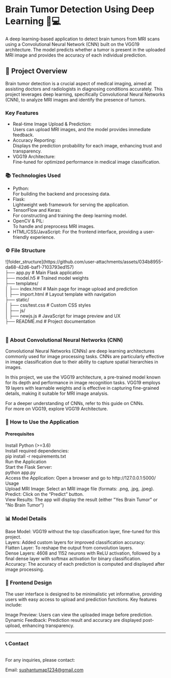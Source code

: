 # Brain Tumor Detection Using Deep Learning 🧠💻

A deep learning-based application to detect brain tumors from MRI scans using a Convolutional Neural Network (CNN) built on the VGG19 architecture. The model predicts whether a tumor is present in the uploaded MRI image and provides the accuracy of each individual prediction.

<h2>🌟 Project Overview</h2>
Brain tumor detection is a crucial aspect of medical imaging, aimed at assisting doctors and radiologists in diagnosing conditions accurately. This project leverages deep learning, specifically Convolutional Neural Networks (CNN), to analyze MRI images and identify the presence of tumors.

<h3>Key Features</h3>
<ul>
 <li>Real-time Image Upload & Prediction:<br>
  Users can upload MRI images, and the model provides immediate feedback.
 </li>
 <li>Accuracy Reporting:<br>
  Displays the prediction probability for each image, enhancing trust and transparency.
 </li>
 <li>
  VGG19 Architecture: <br>
  Fine-tuned for optimized performance in medical image classification.
 </li>
</ul>

<h3>📚 Technologies Used</h3>
<ul>  
<li> Python: <br> For building the backend and processing data.</li>
<li>  Flask:<br> Lightweight web framework for serving the application.</li>
<li> TensorFlow and Keras:<br> For constructing and training the deep learning model.</li>
<li> OpenCV & PIL:<br> To handle and preprocess MRI images.</li>
 <li> HTML/CSS/JavaScript: For the frontend interface, providing a user-friendly experience.</li>
</ul>

<h3>⚙️ File Structure</h3>
![folder_structure](https://github.com/user-attachments/assets/034b8955-da68-42d6-baf1-7103793ed157)

<br>
├── app.py                 # Main Flask application<br>
├── model.h5               # Trained model weights<br>
├── templates/<br>
│   ├── index.html         # Main page for image upload and prediction<br>
│   ├── import.html        # Layout template with navigation<br>
├── static/<br>
│   ├── css/test.css       # Custom CSS styles<br>
│   ├── js/<br>
│       ├── newjs.js       # JavaScript for image preview and UX<br>
├── README.md              # Project documentation<br>
<br>
<h3>🧠 About Convolutional Neural Networks (CNN)</h3>
<p>Convolutional Neural Networks (CNNs) are deep learning architectures commonly used for image processing tasks. CNNs are particularly effective in image classification due to their ability to capture spatial hierarchies in images.</p>

<p>In this project, we use the VGG19 architecture, a pre-trained model known for its depth and performance in image recognition tasks. VGG19 employs 19 layers with learnable weights and is effective in capturing fine-grained details, making it suitable for MRI image analysis.</p>

For a deeper understanding of CNNs, refer to this guide on CNNs.<br>
For more on VGG19, explore VGG19 Architecture.<br>

<h3>🚀 How to Use the Application</h3>
<h4>Prerequisites</h4>
Install Python (>=3.6)<br>
Install required dependencies:<br>
pip install -r requirements.txt<br>
Run the Application<br>
Start the Flask Server:<br>
python app.py<br>
Access the Application: Open a browser and go to http://127.0.0.1:5000/<br>
Usage<br>
Upload MRI Image: Select an MRI image file (formats: .png, .jpg, .jpeg).<br>
Predict: Click on the “Predict” button.<br>
View Results: The app will display the result (either "Yes Brain Tumor" or "No Brain Tumor") <br>
 
<h3>📊 Model Details</h3>
Base Model: VGG19 without the top classification layer, fine-tuned for this project.<br>
Layers: Added custom layers for improved classification accuracy:<br>
Flatten Layer: To reshape the output from convolution layers.<br>
Dense Layers: 4608 and 1152 neurons with ReLU activation, followed by a final dense layer with softmax activation for binary classification.<br>
Accuracy: The accuracy of each prediction is computed and displayed after image processing.<br>

<h3>🎨 Frontend Design</h3>
The user interface is designed to be minimalistic yet informative, providing users with easy access to upload and prediction functions. Key features include:<br>

Image Preview: Users can view the uploaded image before prediction.<br>
Dynamic Feedback: Prediction result and accuracy are displayed post-upload, enhancing transparency.<br>
<hr>
<h3>📞 Contact</h3><br>
For any inquiries, please contact:<br>

Email: sushantumap1234@gmail.com<br>
